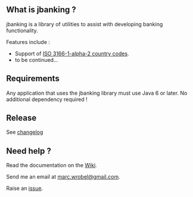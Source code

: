 ## What is jbanking ?
jbanking is a library of utilities to assist with developing banking functionality.

Features include :
* Support of [ISO 3166-1-alpha-2 country codes](http://wikipedia.org/wiki/ISO_3166-1_alpha-2).
* to be continued...

## Requirements
Any application that uses the jbanking library must use Java 6 or later. No additional dependency required !

## Release
See [changelog](https://github.com/marcwrobel/jbanking/wiki/Changelog)

## Need help ?
Read the documentation on the [Wiki](https://github.com/marcwrobel/jbanking/wiki).

Send me an email at marc.wrobel@gmail.com.

Raise an [issue](https://github.com/marcwrobel/jbanking/issues?sort=created&direction=desc&state=open).
